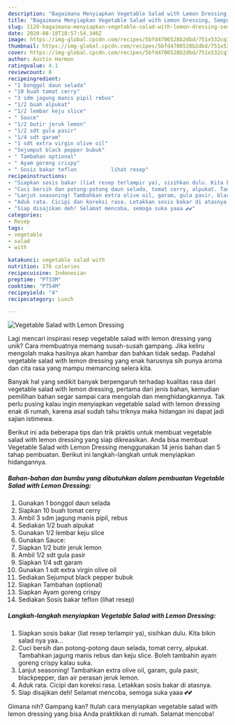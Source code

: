 ```yaml
---
description: "Bagaimana Menyiapkan Vegetable Salad with Lemon Dressing, Sempurna"
title: "Bagaimana Menyiapkan Vegetable Salad with Lemon Dressing, Sempurna"
slug: 1120-bagaimana-menyiapkan-vegetable-salad-with-lemon-dressing-sempurna
date: 2020-08-18T18:57:54.346Z
image: https://img-global.cpcdn.com/recipes/5bfd4706528b2dbd/751x532cq70/vegetable-salad-with-lemon-dressing-foto-resep-utama.jpg
thumbnail: https://img-global.cpcdn.com/recipes/5bfd4706528b2dbd/751x532cq70/vegetable-salad-with-lemon-dressing-foto-resep-utama.jpg
cover: https://img-global.cpcdn.com/recipes/5bfd4706528b2dbd/751x532cq70/vegetable-salad-with-lemon-dressing-foto-resep-utama.jpg
author: Austin Harmon
ratingvalue: 4.1
reviewcount: 8
recipeingredient:
- "1 bonggol daun selada"
- "10 buah tomat cerry"
- "3 sdm jagung manis pipil rebus"
- "1/2 buah alpukat"
- "1/2 lembar keju slice"
- " Sauce"
- "1/2 butir jeruk lemon"
- "1/2 sdt gula pasir"
- "1/4 sdt garam"
- "1 sdt extra virgin olive oil"
- "Sejumput black pepper bubuk"
- " Tambahan optional"
- " Ayam goreng crispy"
- " Sosis bakar teflon           lihat resep"
recipeinstructions:
- "Siapkan sosis bakar (liat resep terlampir ya), sisihkan dulu. Kita bikin salad nya yaa..."
- "Cuci bersih dan potong-potong daun selada, tomat cerry, alpukat. Tambahkan jagung manis rebus dan keju slice. Boleh tambahin ayam goreng crispy kalau suka."
- "Lanjut seasoning! Tambahkan extra olive oil, garam, gula pasir, blackpepper, dan air perasan jeruk lemon."
- "Aduk rata. Cicipi dan koreksi rasa. Letakkan sosis bakar di atasnya."
- "Siap disajikan deh! Selamat mencoba, semoga suka yaaa 💕💕"
categories:
- Resep
tags:
- vegetable
- salad
- with

katakunci: vegetable salad with 
nutrition: 276 calories
recipecuisine: Indonesian
preptime: "PT33M"
cooktime: "PT54M"
recipeyield: "4"
recipecategory: Lunch

---
```



![Vegetable Salad with Lemon Dressing](https://img-global.cpcdn.com/recipes/5bfd4706528b2dbd/751x532cq70/vegetable-salad-with-lemon-dressing-foto-resep-utama.jpg)

Lagi mencari inspirasi resep vegetable salad with lemon dressing yang unik? Cara membuatnya memang susah-susah gampang. Jika keliru mengolah maka hasilnya akan hambar dan bahkan tidak sedap. Padahal vegetable salad with lemon dressing yang enak harusnya sih punya aroma dan cita rasa yang mampu memancing selera kita.



Banyak hal yang sedikit banyak berpengaruh terhadap kualitas rasa dari vegetable salad with lemon dressing, pertama dari jenis bahan, kemudian pemilihan bahan segar sampai cara mengolah dan menghidangkannya. Tak perlu pusing kalau ingin menyiapkan vegetable salad with lemon dressing enak di rumah, karena asal sudah tahu triknya maka hidangan ini dapat jadi sajian istimewa.


Berikut ini ada beberapa tips dan trik praktis untuk membuat vegetable salad with lemon dressing yang siap dikreasikan. Anda bisa membuat Vegetable Salad with Lemon Dressing menggunakan 14 jenis bahan dan 5 tahap pembuatan. Berikut ini langkah-langkah untuk menyiapkan hidangannya.

<!--inarticleads1-->

##### Bahan-bahan dan bumbu yang dibutuhkan dalam pembuatan Vegetable Salad with Lemon Dressing:

1. Gunakan 1 bonggol daun selada
1. Siapkan 10 buah tomat cerry
1. Ambil 3 sdm jagung manis pipil, rebus
1. Sediakan 1/2 buah alpukat
1. Gunakan 1/2 lembar keju slice
1. Gunakan  Sauce:
1. Siapkan 1/2 butir jeruk lemon
1. Ambil 1/2 sdt gula pasir
1. Siapkan 1/4 sdt garam
1. Gunakan 1 sdt extra virgin olive oil
1. Sediakan Sejumput black pepper bubuk
1. Siapkan  Tambahan (optional)
1. Siapkan  Ayam goreng crispy
1. Sediakan  Sosis bakar teflon           (lihat resep)




<!--inarticleads2-->

##### Langkah-langkah menyiapkan Vegetable Salad with Lemon Dressing:

1. Siapkan sosis bakar (liat resep terlampir ya), sisihkan dulu. Kita bikin salad nya yaa...
1. Cuci bersih dan potong-potong daun selada, tomat cerry, alpukat. Tambahkan jagung manis rebus dan keju slice. Boleh tambahin ayam goreng crispy kalau suka.
1. Lanjut seasoning! Tambahkan extra olive oil, garam, gula pasir, blackpepper, dan air perasan jeruk lemon.
1. Aduk rata. Cicipi dan koreksi rasa. Letakkan sosis bakar di atasnya.
1. Siap disajikan deh! Selamat mencoba, semoga suka yaaa 💕💕




Gimana nih? Gampang kan? Itulah cara menyiapkan vegetable salad with lemon dressing yang bisa Anda praktikkan di rumah. Selamat mencoba!
